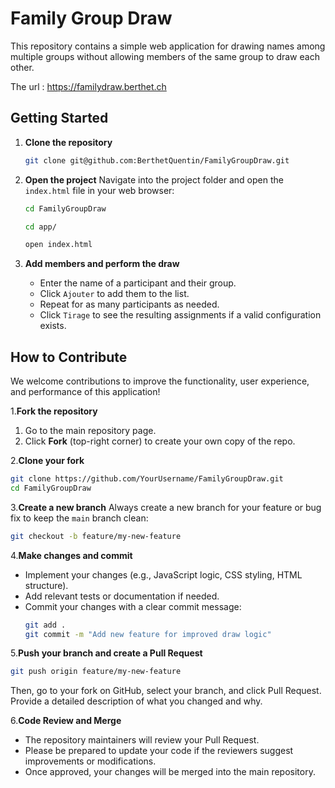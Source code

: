 # Family Group Draw

This repository contains a simple web application for drawing names among multiple groups without allowing members of the same group to draw each other.

The url : https://familydraw.berthet.ch

## Getting Started

1. **Clone the repository**  
   ```bash
   git clone git@github.com:BerthetQuentin/FamilyGroupDraw.git
   ```

2. **Open the project**
    Navigate into the project folder and open the `index.html` file in your web browser:
    ```bash
    cd FamilyGroupDraw
    ```
    ```bash
    cd app/
    ```
    ```bash
    open index.html
    ```

3. **Add members and perform the draw**
    -   Enter the name of a participant and their group.
    -   Click `Ajouter` to add them to the list.
    -   Repeat for as many participants as needed.
    -   Click `Tirage` to see the resulting assignments if a valid configuration exists.

## How to Contribute
We welcome contributions to improve the functionality, user experience, and performance of this application!

1.**Fork the repository**
1. Go to the main repository page.
2. Click **Fork** (top-right corner) to create your own copy of the repo.

2.**Clone your fork**
```bash
git clone https://github.com/YourUsername/FamilyGroupDraw.git
cd FamilyGroupDraw
```

3.**Create a new branch**
Always create a new branch for your feature or bug fix to keep the `main` branch clean:
```bash
git checkout -b feature/my-new-feature
```

4.**Make changes and commit**

-   Implement your changes (e.g., JavaScript logic, CSS styling, HTML structure).
-   Add relevant tests or documentation if needed.
-   Commit your changes with a clear commit message:
    ```bash
    git add .
    git commit -m "Add new feature for improved draw logic"
    ```
5.**Push your branch and create a Pull Request**
```bash
git push origin feature/my-new-feature
```
Then, go to your fork on GitHub, select your branch, and click Pull Request. Provide a detailed description of what you changed and why.

6.**Code Review and Merge**

-   The repository maintainers will review your Pull Request.
-   Please be prepared to update your code if the reviewers suggest improvements or modifications.
-   Once approved, your changes will be merged into the main repository.





